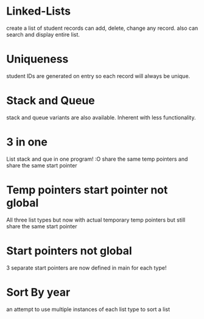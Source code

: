 # Linked-Lists
create a list of student records
can add, delete, change any record.
also can search and display entire list.

# Uniqueness
student IDs are generated on entry so each record will always be unique.

# Stack and Queue
stack and queue variants are also available. Inherent with less functionality.

# 3 in one
List stack and que in one program! :O
share the same temp pointers and
share the same start pointer

# Temp pointers start pointer not global
All three list types but now with actual temporary temp pointers
but still share the same start pointer

# Start pointers not global
3 separate start pointers are now defined in main for each type!

# Sort By year
an attempt to use multiple instances of each list type to sort a list
